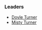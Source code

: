 ### Leaders

* [Doyle Turner](mailto:doyle.turner@owasp.org)
* [Misty Turner](mailto:misty.turner@owasp.org)
  


